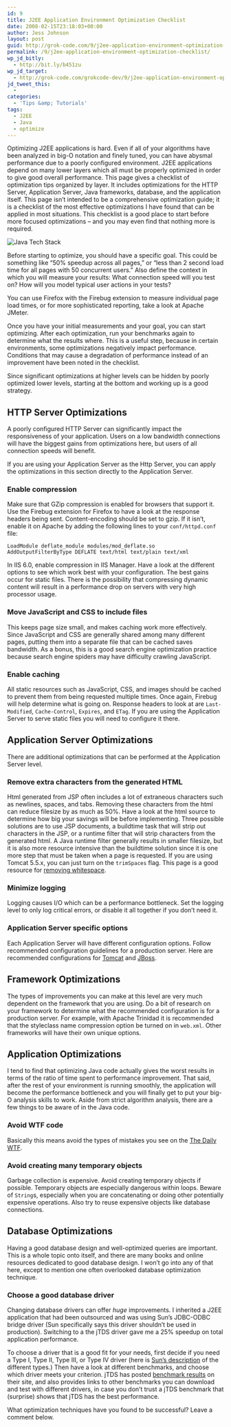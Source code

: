 ```yaml
---
id: 9
title: J2EE Application Environment Optimization Checklist
date: 2008-02-15T23:18:03+00:00
author: Jess Johnson
layout: post
guid: http://grok-code.com/9/j2ee-application-environment-optimization-checklist/
permalink: /9/j2ee-application-environment-optimization-checklist/
wp_jd_bitly:
  - http://bit.ly/b451zu
wp_jd_target:
  - http://grok-code.com/grokcode-dev/9/j2ee-application-environment-optimization-checklist/
jd_tweet_this:
  - 
categories:
  - 'Tips &amp; Tutorials'
tags:
  - J2EE
  - Java
  - optimize
---
```

Optimizing J2EE applications is hard. Even if all of your algorithms have been analyzed in big-O notation and finely tuned, you can have abysmal performance due to a poorly configured environment. J2EE applications depend on many lower layers which all must be properly optimized in order to give good overall performance. This page gives a checklist of optimization tips organized by layer. It includes optimizations for the HTTP Server, Application Server, Java frameworks, database, and the application itself. This page isn&#8217;t intended to be a comprehensive optimization guide; it is a checklist of the most effective optimizations I have found that can be applied in most situations. This checklist is a good place to start before more focused optimizations &#8211; and you may even find that nothing more is required.<!--more-->

<img src="{{ site.baseimgurl }}tech-stack.jpg" alt="Java Tech Stack" class="alignright" />

Before starting to optimize, you should have a specific goal. This could be something like &#8220;50% speedup across all pages,&#8221; or &#8220;less than 2 second load time for all pages with 50 concurrent users.&#8221; Also define the context in which you will measure your results: What connection speed will you test on? How will you model typical user actions in your tests?

You can use Firefox with the Firebug extension to measure individual page load times, or for more sophisticated reporting, take a look at Apache JMeter.

Once you have your initial measurements and your goal, you can start optimizing. After each optimization, run your benchmarks again to determine what the results where. This is a useful step, because in certain environments, some optimizations negatively impact performance. Conditions that may cause a degradation of performance instead of an improvement have been noted in the checklist.

Since significant optimizations at higher levels can be hidden by poorly optimized lower levels, starting at the bottom and working up is a good strategy.

## HTTP Server Optimizations

A poorly configured HTTP Server can significantly impact the responsiveness of your application. Users on a low bandwidth connections will have the biggest gains from optimizations here, but users of all connection speeds will benefit.

If you are using your Application Server as the Http Server, you can apply the optimizations in this section directly to the Application Server.

### Enable compression

Make sure that GZip compression is enabled for browsers that support it. Use the Firebug extension for Firefox to have a look at the response headers being sent. Content-encoding should be set to gzip. If it isn&#8217;t, enable it on Apache by adding the following lines to your `conf/httpd.conf` file:

<pre><code class="language-xml">LoadModule deflate_module modules/mod_deflate.so
AddOutputFilterByType DEFLATE text/html text/plain text/xml</code></pre>

In IIS 6.0, enable compression in IIS Manager. Have a look at the different options to see which work best with your configuration. The best gains occur for static files. There is the possibility that compressing dynamic content will result in a performance drop on servers with very high processor usage.

### Move JavaScript and CSS to include files

This keeps page size small, and makes caching work more effectively. Since JavaScript and CSS are generally shared among many different pages, putting them into a separate file that can be cached saves bandwidth. As a bonus, this is a good search engine optimization practice because search engine spiders may have difficulty crawling JavaScript.

### Enable caching

All static resources such as JavaScript, CSS, and images should be cached to prevent them from being requested multiple times. Once again, Firebug will help determine what is going on. Response headers to look at are `Last-Modified`, `Cache-Control`, `Expires`, and `ETag`. If you are using the Application Server to serve static files you will need to configure it there.

## Application Server Optimizations

There are additional optimizations that can be performed at the Application Server level.

### Remove extra characters from the generated HTML

Html generated from JSP often includes a lot of extraneous characters such as newlines, spaces, and tabs. Removing these characters from the html can reduce filesize by as much as 50%. Have a look at the html source to determine how big your savings will be before implementing. Three possible solutions are to use JSP documents, a buildtime task that will strip out characters in the JSP, or a runtime filter that will strip characters from the generated html. A Java runtime filter generally results in smaller filesize, but it is also more resource intensive than the buildtime solution since it is one more step that must be taken when a page is requested. If you are using Tomcat 5.5.x, you can just turn on the `trimSpaces` flag. This page is a good resource for [removing whitespace](http://raibledesigns.com/rd/entry/trim_spaces_in_your_jsp "removing whitespace").

### Minimize logging

Logging causes I/O which can be a performance bottleneck. Set the logging level to only log critical errors, or disable it all together if you don&#8217;t need it.

### Application Server specific options

Each Application Server will have different configuration options. Follow recommended configuration guidelines for a production server. Here are recommended configurations for [Tomcat](http://tomcat.apache.org/tomcat-5.5-doc/jasper-howto.html#Production%20Configuration) and [JBoss](http://www.redhat.com/docs/manuals/jboss/jboss-eap-4.2/doc/Server_Configuration_Guide/ch02s02s01.html "JBoss").

## Framework Optimizations

The types of improvements you can make at this level are very much dependent on the framework that you are using. Do a bit of research on your framework to determine what the recommended configuration is for a production server. For example, with Apache Trinidad it is recommended that the styleclass name compression option be turned on in `web.xml`. Other frameworks will have their own unique options.

## Application Optimizations

I tend to find that optimizing Java code actually gives the worst results in terms of the ratio of time spent to performance improvement. That said, after the rest of your environment is running smoothly, the application will become the performance bottleneck and you will finally get to put your big-O analysis skills to work. Aside from strict algorithm analysis, there are a few things to be aware of in the Java code.

### Avoid WTF code

Basically this means avoid the types of mistakes you see on the [The Daily WTF](http://thedailywtf.com "The daily wtf").

### Avoid creating many temporary objects

Garbage collection is expensive. Avoid creating temporary objects if possible. Temporary objects are especially dangerous within loops. Beware of `String`s, especially when you are concatenating or doing other potentially expensive operations. Also try to reuse expensive objects like database connections.

## Database Optimizations

Having a good database design and well-optimized queries are important. This is a whole topic onto itself, and there are many books and online resources dedicated to good database design. I won&#8217;t go into any of that here, except to mention one often overlooked database optimization technique.

### Choose a good database driver

Changing database drivers can offer _huge_ improvements. I inherited a J2EE application that had been outsourced and was using Sun&#8217;s JDBC-ODBC bridge driver (Sun specifically says this driver shouldn&#8217;t be used in production). Switching to a the jTDS driver gave me a 25% speedup on total application performance.

To choose a driver that is a good fit for your needs, first decide if you need a Type I, Type II, Type III, or Type IV driver (here is [Sun&#8217;s description](http://java.sun.com/products/jdbc/driverdesc.html "DB driver types") of the different types.) Then have a look at different benchmarks, and choose which driver meets your criterion. jTDS has posted [benchmark results](http://jtds.sourceforge.net/benchTest.html "benchmark results") on their site, and also provides links to other benchmarks you can download and test with different drivers, in case you don&#8217;t trust a jTDS benchmark that (surprise) shows that jTDS has the best performance.

What optimization techniques have you found to be successful? Leave a comment below.
